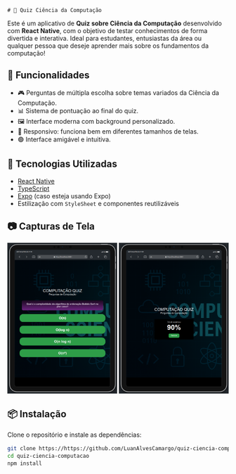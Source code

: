     # 📱 Quiz Ciência da Computação

Este é um aplicativo de **Quiz sobre Ciência da Computação** desenvolvido com **React Native**, com o objetivo de testar conhecimentos de forma divertida e interativa. Ideal para estudantes, entusiastas da área ou qualquer pessoa que deseje aprender mais sobre os fundamentos da computação!

## 🧠 Funcionalidades

- 🎮 Perguntas de múltipla escolha sobre temas variados da Ciência da Computação.
- 📊 Sistema de pontuação ao final do quiz.
- 🖼️ Interface moderna com background personalizado.
- 📱 Responsivo: funciona bem em diferentes tamanhos de telas.
- 🟢 Interface amigável e intuitiva.

## 🚀 Tecnologias Utilizadas

- [React Native](https://reactnative.dev/)
- [TypeScript](https://www.typescriptlang.org/)
- [Expo](https://expo.dev/) (caso esteja usando Expo)
- Estilização com `StyleSheet` e componentes reutilizáveis

## 📷 Capturas de Tela

<p align="center">
  <img src="./screenshots/pergunta.png" width="250" />
  <img src="./screenshots/resultado.png" width="250" />
</p>

## 📦 Instalação

Clone o repositório e instale as dependências:

```bash
git clone https://https://github.com/LuanAlvesCamargo/quiz-ciencia-computacao.git
cd quiz-ciencia-computacao
npm install
